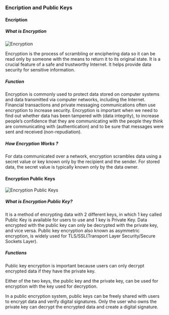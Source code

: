 ### Encription and Public Keys

#### Encription 

##### What is Encryption

![Encryption](https://upload.wikimedia.org/wikipedia/commons/thumb/7/70/Public_key_encryption_keys.svg/1200px-Public_key_encryption_keys.svg.png)

Encryption is the process of scrambling or enciphering data so it can be read only by someone
with the means to return it to its original state. It is a crucial feature of a safe and 
trustworthy Internet. It helps provide data security for sensitive information. 

##### Function
Encryption is commonly used to protect data stored on computer systems and data transmitted
via computer networks, including the Internet. Financial transactions and private messaging
communications often use encryption to increase security. Encryption is important when we need
to find out whether data has been tampered with (data integrity), to increase people’s confidence
that they are communicating with the people they think are communicating with (authentication)
and to be sure that messages were sent and received (non-repudiation).

##### How Encryption Works ?
For data communicated over a network, encryption scrambles data using a secret value or key
known only by the recipient and the sender. For stored data, the secret value is typically 
known only by the data owner. 

#### Encryption Public Keys
![Encryption Public Keys](https://www.okta.com/sites/default/files/styles/tinypng/public/media/image/2021-03/public-key-encryption.png?itok=Bxgj8OXl)

##### What is Encryption Public Key?
It is a method of encrypting data with 2 different keys, in which 1 key called Public Key is
available for users to use and 1 key is Private Key. Data encrypted with the public key can 
only be decrypted with the private key, and vice versa.
Public key encryption also known as asymmetric encryption, is widely used for TLS/SSL(Transport Layer Security/Secure Sockets Layer).

##### Functions
Public key encryption is important because users can only decrypt encrypted data if they have the private key.

Either of the two keys, the public key and the private key, can be used for encryption with the key used for decryption.

In a public encryption system, public keys can be freely shared with users to encrypt data and verify digital signatures. Only the user who owns the private key can decrypt the encrypted data and create a digital signature.


